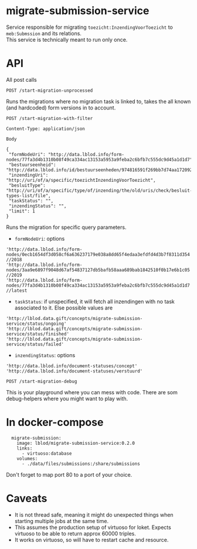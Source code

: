 # migrate-submission-service
Service responsible for migrating `toezicht:InzendingVoorToezicht` to `meb:Submssion` and its relations.\
This service is technically meant to run only once.

# API
All post calls

```
POST /start-migration-unprocessed
```
Runs the migrations where no migration task is linked to, takes the all known (and hardcoded) form versions in to account.

```
POST /start-migration-with-filter

Content-Type: application/json

Body

{
 "formNodeUri": "http://data.lblod.info/form-nodes/77fa3d4b1310b08f49ca334ac13153a5953a9feba2c6bfb7c555dc9d45a1d1d7",
 "bestuurseenheid": "http://data.lblod.info/id/bestuurseenheden/974816591f269bb7d74aa1720922651529f3d3b2a787f5c60b73e5a0384950a4",
 "inzendingUri": "http://uri/of/a/specific/toezichtInzendingVoorToezicht",
 "besluitType": "http://uri/of/a/specific/type/of/inzending/the/old/uris/check/besluit-types-list/file",
 "taskStatus": "",
 "inzendingStatus": "",
 "limit": 1
}
```
Runs the migration for specific query parameters.
- `formNodeUri`: options
```
'http://data.lblod.info/form-nodes/0ecb1654df3d058cf6a636237179e038a8dd65f4edaa3efdfd4d3b7f8311d354'  //2018
'http://data.lblod.info/form-nodes/3aa9e6897f9048d67af54837127db5bafb58aaa689bab1842510f0b17e6b1c05' //2019
'http://data.lblod.info/form-nodes/77fa3d4b1310b08f49ca334ac13153a5953a9feba2c6bfb7c555dc9d45a1d1d7' //latest
```
- `taskStatus`: if unspecified, it will fetch all inzendingen with no task associated to it. Else possible values are
```
'http://lblod.data.gift/concepts/migrate-submission-service/status/ongoing'
'http://lblod.data.gift/concepts/migrate-submission-service/status/finished'
'http://lblod.data.gift/concepts/migrate-submission-service/status/failed'
```
- `inzendingStatus`: options
```
'http://data.lblod.info/document-statuses/concept'
'http://data.lblod.info/document-statuses/verstuurd'
```

```
POST /start-migration-debug
```
This is your playground where you can mess with code. There are som debug-helpers where you might want to play with.

# In docker-compose
```
  migrate-submission:
    image: lblod/migrate-submission-service:0.2.0
    links:
      - virtuoso:database
    volumes:
      - ./data/files/submissions:/share/submissions
```
Don't forget to map port 80  to a port of your choice.

# Caveats
- It is not thread safe, meaning it might do unexpected things when starting multiple jobs at the same time.
- This assumes the production setup of virtuoso for loket. Expects virtuoso to be able to return approx 60000 triples.
- It works on virtuoso, so will have to restart cache and resource.
